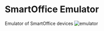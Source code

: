 # SmartOffice Emulator
Emulator of SmartOffice devices
![emulator](https://user-images.githubusercontent.com/43488179/167294499-69efbe34-83e9-469e-8fc6-78a8d2a0d6ef.jpg)
